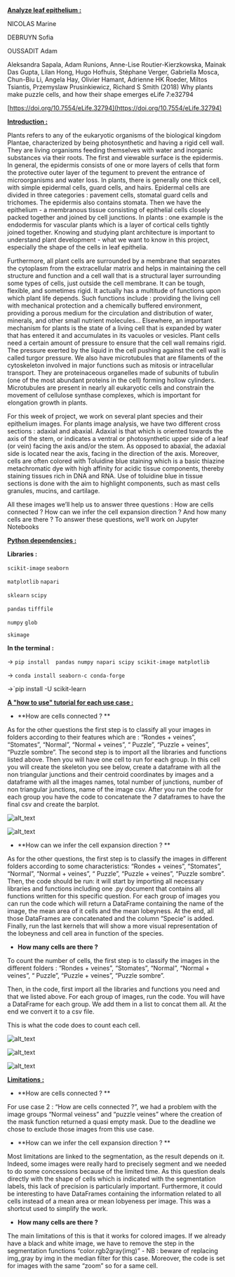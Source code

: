 **<span style="text-decoration:underline;">Analyze leaf epithelium :</span>**

NICOLAS Marine

DEBRUYN Sofia

OUSSADIT Adam

Aleksandra Sapala, Adam Runions, Anne-Lise Routier-Kierzkowska, Mainak Das Gupta, Lilan Hong, Hugo Hofhuis, Stéphane Verger, Gabriella Mosca, Chun-Biu Li, Angela Hay, Olivier Hamant, Adrienne HK Roeder, Miltos Tsiantis, Przemyslaw Prusinkiewicz, Richard S Smith (2018) Why plants make puzzle cells, and how their shape emerges eLife 7:e32794

[https://doi.org/10.7554/eLife.32794](https://doi.org/10.7554/eLife.32794)

**<span style="text-decoration:underline;">Introduction :</span>**

Plants refers to any of the eukaryotic organisms of the biological kingdom Plantae, characterized by being photosynthetic and having a rigid cell wall. They are living organisms feeding themselves with water and inorganic substances via their roots. The first and viewable surface is the epidermis. In general, the epidermis consists of  one or more layers of cells that form  the protective outer layer of the tegument to prevent the entrance of microorganisms and water loss. In plants, there is generally one thick cell, with simple epidermal cells, guard cells, and hairs. Epidermal cells are divided in three categories :  pavement cells, stomatal guard cells and trichomes. The epidermis also contains stomata. Then we have the epithelium - a membranous tissue consisting of epithelial cells closely packed together and joined by cell junctions. In plants : one example is the endodermis for vascular plants which is a layer of cortical cells tightly joined together. Knowing and studying plant architecture is important to understand plant development - what we want to know in this project, especially the shape of the cells in leaf epithelia.

Furthermore, all plant cells are surrounded by a membrane that separates the cytoplasm from the extracellular matrix and helps in maintaining the cell structure and function and a cell wall that is a structural layer surrounding some types of cells, just outside the cell membrane. It can be tough, flexible, and sometimes rigid. It actually has a multitude of functions upon which plant life depends. Such functions include : providing the living cell with mechanical protection and a chemically buffered environment, providing a porous medium for the circulation and distribution of water, minerals, and other small nutrient molecules… Elsewhere, an important mechanism for plants is the state of a living cell that is expanded by water that has entered it and accumulates in its vacuoles or vesicles. Plant cells need a certain amount of pressure to ensure that the cell wall remains rigid. The pressure exerted by the liquid in the cell pushing against the cell wall is called turgor pressure. We also have microtubules that are filaments of the cytoskeleton involved in major functions such as mitosis or intracellular transport. They are proteinaceous organelles made of subunits of tubulin (one of the most abundant proteins in the cell) forming hollow cylinders. Microtubules are present in nearly all eukaryotic cells and constrain the movement of cellulose synthase complexes, which is important for elongation growth in plants. 

For this week of project, we work on several plant species and their epithelium images. For plants image analysis, we have two different cross sections : adaxial and abaxial. Adaxial is that which is oriented towards the axis of the stem, or indicates a ventral or photosynthetic upper side of a leaf (or vein) facing the axis and/or the stem. As opposed to abaxial, the adaxial side is located near the axis, facing in the direction of the axis. Moreover, cells are often colored with Toluidine blue staining which is a basic thiazine metachromatic dye with high affinity for acidic tissue components, thereby staining tissues rich in DNA and RNA. Use of toluidine blue in tissue sections is done with the aim to highlight components, such as mast cells granules, mucins, and cartilage.

All these images we’ll help us to answer three questions : How are cells connected ? How can we infer the cell expansion direction ? And how many cells are there ? To answer these questions, we’ll work on Jupyter Notebooks

**<span style="text-decoration:underline;">Python dependencies :</span>** 

**Libraries :**

`scikit-image`		`seaborn`

`matplotlib`		`napari`

`sklearn`		`scipy`

`pandas`		`tifffile`

`numpy`		`glob`

`skimage`

**In the terminal :**

→ `pip install  pandas numpy napari scipy scikit-image matplotlib`

→ `conda install seaborn-c conda-forge`

→`pip install -U scikit-learn

**<span style="text-decoration:underline;">A "how to use" tutorial for each use case :</span>**



* **How are cells connected ? **

As for the other questions the first step is to classify all your images in folders according to their features which are : “Rondes + veines”, “Stomates”, “Normal”, “Normal + veines”, “ Puzzle”, “Puzzle + veines”, “Puzzle sombre”. The second step is to import all the libraries and functions listed above. Then you will have one cell to run for each group. In this cell you will create the skeleton you see below, create a dataframe with all the non triangular junctions and their centroid coordinates by images and a dataframe with all the images names, total number of junctions, number of non triangular junctions, name of the image csv. After you run the code for each group you have the code to concatenate the 7 dataframes to have the final csv and create the barplot. 


![alt_text](Docs/images/image1.png "image_tooltip")

![alt_text](Docs/images/image2.png "image_tooltip")




* **How can we infer the cell expansion direction ? **

As for the other questions, the first step is to classify the images in different folders according to some characteristics: “Rondes + veines”, “Stomates”, “Normal”, “Normal + veines”, “ Puzzle”, “Puzzle + veines”, “Puzzle sombre”. Then, the code should be run: it will start by importing all necessary libraries and functions including one .py document that contains all functions written for this specific question. For each group of images you can run the code which will return a DataFrame containing the name of the image, the mean area of it cells and the mean lobeyness. At the end, all those DataFrames are concatenated and the column “Specie” is added. Finally, run the last kernels that will show a more visual representation of the lobeyness and cell area in function of the species.



* **How many cells are there ?**

To count the number of cells, the first step is to classify the images in the different folders : “Rondes + veines”, “Stomates”, “Normal”, “Normal + veines”, “ Puzzle”, “Puzzle + veines”, “Puzzle sombre”.

Then, in the code, first import all the libraries and functions you need and that we listed above. For each group of images, run the code. You will have a DataFrame for each group. We add them in a list to concat them all. At the end we convert it to a csv file.

This is what the code does to count each cell.


![alt_text](Docs/images/image3.png "image_tooltip")

![alt_text](Docs/images/image4.png "image_tooltip")

![alt_text](Docs/images/image5.png "image_tooltip")


**<span style="text-decoration:underline;">Limitations :</span>**



* **How are cells connected ? **

For use case 2 : “How are cells connected ?”, we had a problem with the image groups “Normal veiness” and “puzzle veines”  where the creation of the mask function returned a quasi empty mask. Due to the deadline we chose to exclude those images from this use case.



* **How can we infer the cell expansion direction ? **

Most limitations are linked to the segmentation, as the result depends on it. Indeed, some images were really hard to precisely segment and we needed to do some concessions because of the limited time. As this question deals directly with the shape of cells which is indicated with the segmentation labels, this lack of precision is particularly important. Furthermore, it could be interesting to have DataFrames containing the information related to all cells instead of a mean area or mean lobyeness per image. This was a shortcut used to simplify the work.



* **How many cells are there ?**

The main limitations of this is that it works for colored images. If we already have a black and white image, we have to remove the step in the segmentation functions “color.rgb2gray(img)” - NB : beware of replacing img_gray by img in the median filter for this case.
Moreover, the code is set for images with the same “zoom” so for a same cell.

